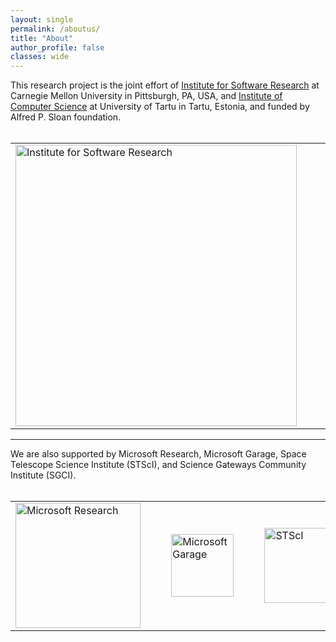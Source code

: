 ```yaml
---
layout: single
permalink: /aboutus/
title: "About"
author_profile: false
classes: wide
---
```


<!-- Based on our empirical study of 14 hackathons including:
- a large-scale corporate hackathon by Microsoft,
- events hosted by universities, and
- events hosted by scientific communities including three hack days at STScI, <br>
we provide a "<strong>hackathon planning kit</strong>" for different types of hackathons as well as other resources which we think are useful for hackathon planning.
<br>

<hr> -->
This research project is the joint effort of [Institute for Software Research][1] at Carnegie Mellon University in Pittsburgh, PA, USA, and [Institute of Computer Science][2] at University of Tartu in Tartu, Estonia, and funded by Alfred P. Sloan foundation.<br><br>
<table style="width: 100%;">
  <tr>
    <td><img src="/hackathon-planning-kit/images/isr.jpg" alt="Institute for Software Research" style="width:450px;height:auto;"></td>
    <td>&nbsp;&nbsp;&nbsp;&nbsp;</td>
    <td><img src="/hackathon-planning-kit/images/cmu.jpg" alt="Carnegie Mellon University" style="width:300px;height:auto;"></td>
    <td>&nbsp;&nbsp;&nbsp;&nbsp;</td>
    <!-- <td><img src="/hackathon-planning-kit/images/tartu.jpg" alt="University of Tartu" style="width:450px;height:80px;"></td> -->
    <td><img src="/hackathon-planning-kit/images/tartu.png" alt="University of Tartu" style="width:450px; height:auto;"></td>
    <td>&nbsp;&nbsp;&nbsp;&nbsp;</td>
    <td><img src="/hackathon-planning-kit/images/sloan.png" alt="Alfred P. Sloan Foundation" style="width:450px;height:auto;"></td>
  </tr>
</table>

<hr>
We are also supported by Microsoft Research, Microsoft Garage, Space Telescope Science Institute (STScI), and Science Gateways Community Institute (SGCI). <br><br>
<table>
  <tr style="width: 100%;">
    <td><img src="/hackathon-planning-kit/images/msft-research.jpg" alt="Microsoft Research" style="width:200px;height:auto;"></td>
    <td>&nbsp;&nbsp;&nbsp;&nbsp;</td>
    <td><img src="/hackathon-planning-kit/images/msft-garage.jpg" alt="Microsoft Garage" style="width:100px;height:auto;"></td>
    <td>&nbsp;&nbsp;&nbsp;&nbsp;</td>
    <td><img src="/hackathon-planning-kit/images/stsci.jpg" alt="STScI" style="width:120px;height:auto;"></td>
    <td>&nbsp;&nbsp;&nbsp;&nbsp;</td>
    <td><img src="/hackathon-planning-kit/images/sgci.jpg" alt="SGCI" style="width:120px;height:auto;"></td>
  </tr>
</table>

[1]:  https://www.isri.cmu.edu/
[2]:  https://www.cs.ut.ee/en
